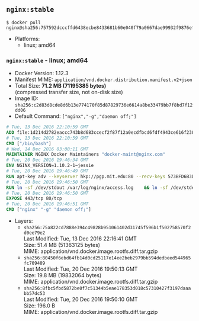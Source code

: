 ## `nginx:stable`

```console
$ docker pull nginx@sha256:757592dcccffd6438ecbe8433681b60e040f79a0667dae99932f9876ef0a68dc
```

-	Platforms:
	-	linux; amd64

### `nginx:stable` - linux; amd64

-	Docker Version: 1.12.3
-	Manifest MIME: `application/vnd.docker.distribution.manifest.v2+json`
-	Total Size: **71.2 MB (71195385 bytes)**  
	(compressed transfer size, not on-disk size)
-	Image ID: `sha256:c2d83d8cde8d6b13e774170f85d87829736e6614a8be33479bb7f8bd7f12dd06`
-	Default Command: `["nginx","-g","daemon off;"]`

```dockerfile
# Tue, 13 Dec 2016 22:10:59 GMT
ADD file:1d214d2782eaccc743b8d683ccecf2f87f12a0ecdfbcd6fdf4943ce616f23870 in / 
# Tue, 13 Dec 2016 22:10:59 GMT
CMD ["/bin/bash"]
# Wed, 14 Dec 2016 03:08:11 GMT
MAINTAINER NGINX Docker Maintainers "docker-maint@nginx.com"
# Tue, 20 Dec 2016 19:46:34 GMT
ENV NGINX_VERSION=1.10.2-1~jessie
# Tue, 20 Dec 2016 19:46:49 GMT
RUN apt-key adv --keyserver hkp://pgp.mit.edu:80 --recv-keys 573BFD6B3D8FBC641079A6ABABF5BD827BD9BF62 	&& echo "deb http://nginx.org/packages/debian/ jessie nginx" >> /etc/apt/sources.list 	&& apt-get update 	&& apt-get install --no-install-recommends --no-install-suggests -y 						ca-certificates 						nginx=${NGINX_VERSION} 						nginx-module-xslt 						nginx-module-geoip 						nginx-module-image-filter 						nginx-module-perl 						nginx-module-njs 						gettext-base 	&& rm -rf /var/lib/apt/lists/*
# Tue, 20 Dec 2016 19:46:50 GMT
RUN ln -sf /dev/stdout /var/log/nginx/access.log 	&& ln -sf /dev/stderr /var/log/nginx/error.log
# Tue, 20 Dec 2016 19:46:50 GMT
EXPOSE 443/tcp 80/tcp
# Tue, 20 Dec 2016 19:46:51 GMT
CMD ["nginx" "-g" "daemon off;"]
```

-	Layers:
	-	`sha256:75a822cd7888e394c49828b951061402d31745f596b1f502758570f2d0ee79e2`  
		Last Modified: Tue, 13 Dec 2016 22:16:41 GMT  
		Size: 51.4 MB (51363125 bytes)  
		MIME: application/vnd.docker.image.rootfs.diff.tar.gzip
	-	`sha256:80450f6ebd64fb14d0cd25117e14ee2beb2979bb594dedbeed544965fc709409`  
		Last Modified: Tue, 20 Dec 2016 19:50:13 GMT  
		Size: 19.8 MB (19832064 bytes)  
		MIME: application/vnd.docker.image.rootfs.diff.tar.gzip
	-	`sha256:8fbc5fbd5872be0f7c51344b5eae178353d018c57310427f3197daaabb57dc53`  
		Last Modified: Tue, 20 Dec 2016 19:50:10 GMT  
		Size: 196.0 B  
		MIME: application/vnd.docker.image.rootfs.diff.tar.gzip
